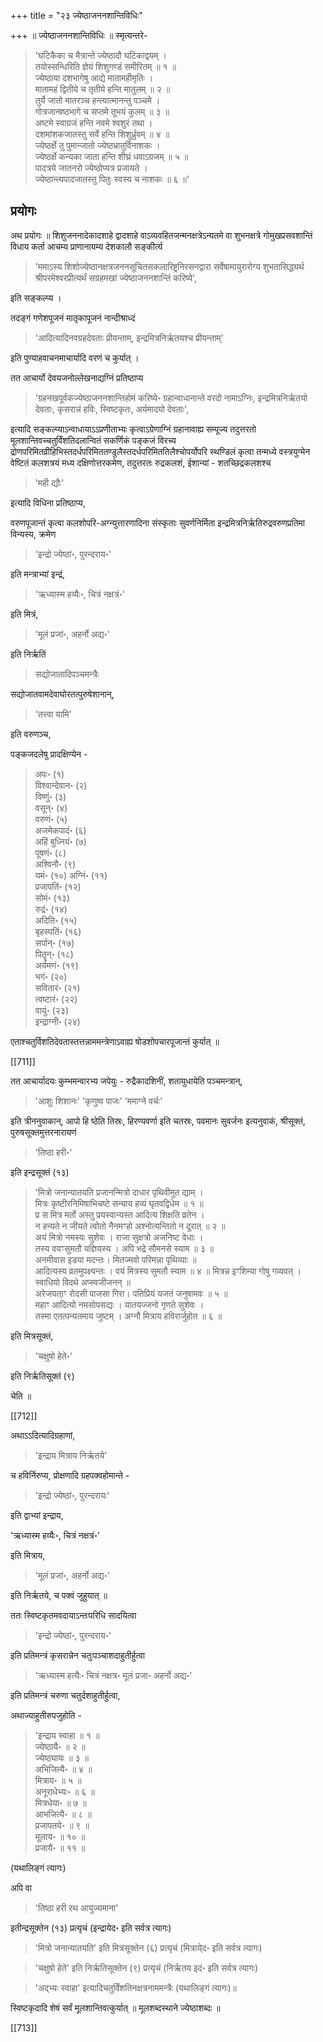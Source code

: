 +++
title = "२३ ज्येष्ठाजननशान्तिविधिः"

+++
॥ ज्येष्ठाजननशान्तिविधिः ॥ स्मृत्यन्तरे- 

> 'घटिकैका च मैत्रान्ते ज्येष्ठादौ घटिकाद्वयम् ।  
तयोस्सन्धिरिति ज्ञेयं शिशुगण्डं समीरितम् ॥ १ ॥  
ज्येष्ठाया दशभागेषु आद्ये मातामहीमृतिः ।  
मातामहं द्वितीये च तृतीये हन्ति मातुलम् ॥ २ ॥  
तुर्ये जातो मातरञ्च हन्त्यात्मानन्तु पञ्चमे ।  
गोत्रजान्षष्ठभागे च सप्तमे तूभयं कुलम् ॥ ३ ॥  
अष्टमे स्वाग्रजं हन्ति नवमे श्वशुरं तथा ।  
दशमांशकजातस्तु सर्वे हन्ति शिशुर्ध्रुवम् ॥ ४ ॥  
ज्येष्ठर्क्षे तु पुमान्जातो ज्येष्ठभ्रातुर्विनाशकः ।  
ज्येष्ठर्क्षे कन्यका जाता हन्ति शीघ्रं धवाऽग्रजम् ॥ ५ ॥  
पादत्रये जातनरो ज्येष्ठोप्यत्र प्रजायते ।  
ज्येष्ठान्त्यपादजातस्तु पितुः स्वस्य च नाशकः ॥ ६ ॥' 

## प्रयोगः
अथ प्रयोगः ॥ शिशुजननादेकादशाहे द्वादशाहे वाऽव्यवहितजन्मनक्षत्रेऽन्यतमे वा शुभनक्षत्रे गोमुखप्रसवशान्तिं विधाय कर्ता आचम्य प्राणानायम्य देशकालौ सङ्कीर्त्य 

> 'ममाऽस्य शिशोज्येष्ठानक्षत्रजननसूचितसकलारिष्ट्रनिरसनद्वारा सर्वेषामायुरारोग्य शुभतासिद्ध्यर्थ श्रीपरमेश्वरप्रीत्यर्थं सग्रहमखां ज्येष्ठाजननशान्तिं करिष्ये', 

इति सङ्कल्प्य । 

तदङ्गं गणेशपूजनं मातृकापूजनं नान्दीश्राध्दं 

> 'आदित्यादिनवग्रहदेवताः प्रीयन्ताम्, इन्द्रमित्रनिर्ऋतयश्च प्रीयन्ताम्' 

इति पुण्याहवाचनमाचार्यादि वरणं च कुर्यात् । 

तत आचार्यो देवयजनोल्लेखनाद्यग्निं प्रतिष्ठाप्य 

> 'ग्रहनखपूर्वकज्येष्ठाजननशान्तिहोमं करिष्ये॰ ग्रहान्वाधानान्ते वरदो नामाऽग्निः, इन्द्रमित्रनिर्ऋतयो देवताः, कृसरान्नं हविः, स्विष्टकृतः, अर्यमादयो देवताः', 

इत्यादि सङ्कल्प्याऽन्वाधायाऽऽप्रणीताभ्यः कृत्वाऽग्रेणाग्निं ग्रहानावाह्य सम्पूज्य तदुत्तरतो मूलशान्तिवच्चतुर्विंशतिदलान्वितं सकर्णिकं पङ्कजं विरच्य द्रोणपरिमितव्रीहिभिस्तदर्धपरिमिततण्डुलैस्तदर्धपरिमिततिलैश्चोपर्योपरि स्थण्डिलं कृत्वा तन्मध्ये वस्त्रयुग्मेन वेष्टितं कलशत्रयं मध्य दक्षिणोत्तरकमेण, तदुत्तरतः रुद्रकलशं, ईशान्यां - शतच्छिद्रकलशश्च 

> 'मही द्यौः' 

इत्यादि विधिना प्रतिष्ठाप्य, 

वरुणपूजान्तं कृत्वा कलशोपरि-अग्न्युत्तारणादिना संस्कृताः सुवर्णनिर्मिता इन्द्रमित्रनिर्ऋतिरुद्रवरुणप्रतिमा विन्यस्य, क्रमेण 

> 'इन्द्रो ज्येष्ठां॰, पुरन्दराय॰' 

इति मन्त्राभ्यां इन्द्रं, 

> 'ऋध्यास्म हव्यैः॰, चित्रं नक्षत्रं॰' 

इति मित्रं, 

> 'मूलं प्रजां॰, अहर्नो अद्य॰' 

इति निर्ऋतिं 

> सद्योजातादिपञ्चमन्त्रैः 

सद्योजातवामदेवाघोरतत्पुरुषेशानान्, 

> 'तत्त्वा यामि' 

इति वरुणञ्च, 

पङ्कजदलेषु प्रादक्षिण्येन - 

> अपः॰ (१)  
विश्वान्देवान॰ (२)  
विष्णुं॰ (३)  
वसून्॰ (४)  
वरुणं॰ (५)  
अजमेकपादं॰ (६)  
अहिं बुध्नियं॰ (७)  
पूषणं॰ (८)  
अश्विनौ॰ (९)  
यमं॰ (१०) 
अग्निं॰ (११)  
प्रजापतिं॰ (१२)  
सोमं॰ (१३)  
रुद्रं॰ (१४)  
अदिति॰ (१५)  
बृहस्पतिं॰ (१६)  
सर्पान्॰ (१७)  
पितॄन्॰ (१८)  
अर्यमणं॰ (१९)  
भगं॰ (२०)  
सवितारं॰ (२१)  
त्वष्टारं॰ (२२)  
वायुं॰ (२३)  
इन्द्राग्नी॰ (२४)  

एताश्चतुर्विशतिदेवतास्तत्तन्नाममन्त्रेणाऽवाह्य षोडशोपचारपूजान्तं कुर्यात् ॥ 

[[711]]

तत आचार्यादयः कुम्भमन्वारभ्य जपेयुः - रुद्रैकादशिनीं, शतायुधायेति पञ्चमन्त्रान्, 

> 'आशुः शिशानः' 'कृणुष्व पाजः' 'ममाग्ने वर्चः' 

इति त्रीननुवाकान्, आपो हि ष्ठेति तिस्रः, हिरण्यवर्णा इति चतस्रः, पवमानः सुवर्जनः इत्यनुवाकं, श्रीसूक्तं, पुरुषसूक्तमुत्तरनारायणं 

> 'तिष्ठा हरी॰' 

इति इन्द्रसूक्तं (१३)

> 'मित्रो जनान्यातयति प्रजानन्मित्रो दाधार पृथिवीमुत द्याम् ।  
 मित्रः कृष्टीरनिमिषाभिचष्टे सन्याय हव्यं घृतवद्विधेम ॥ १ ॥  
 प्र स मित्र मर्तो अस्तु प्रयस्वान्यस्त आदित्य शिक्षति व्रतेन ।  
 न हन्यते न जीयते त्वोतो नैनमꣳहो अश्नोत्यन्तितो न दूरात् ॥ २ ॥  
 अयं मित्रो नमस्यः सुशेवः । राजा सुक्षत्रो अजनिष्ट वेधाः ।  
 तस्य वयꣳसुमतौ यज्ञियस्य । अपि भद्रे सौमनसे स्याम ॥ ३ ॥  
 अनमीवास इडया मदन्तः। मितज्मवो परिमन्ना पृथिव्याः ॥  
 आदित्यस्य व्रतमुपक्ष्यन्तः । वयं मित्रस्य सुमतौ स्याम ॥ ४ ॥ 
 मित्रन्न इꣳशिम्या गोषु गव्यवत् । स्वाधियो विदथे अप्स्वजीजनन् ॥  
 अरेजयता्ꣳ रोदसी पाजसा गिरा। पतिप्रियं यजतं जनुषामवः ॥ ५ ॥  
 महाꣳ आदित्यो नमसोपसद्यः । यातयज्जनो गृणते सुशेवः ।  
 तस्मा एतत्पन्यतमाय जुष्टम् । अग्नौ मित्राय हविरार्जुहोत ॥ ६ ॥
 
 इति मित्रसूक्तं, 
 
 > 'चक्षुषो हेते॰' 
 
 इति निर्ऋतिसूक्तं (९) 
 
 चेति ॥ 
 
 [[712]]
 
 अथाऽऽदित्यादिग्रहाणां, 
 
 > 'इन्द्राय मित्राय निर्ऋतये' 
 
 च हविर्निरुप्य, प्रोक्षणादि ग्रहपक्वहोमान्ते -
 
 > 'इन्द्रो ज्येष्ठां॰, पुरन्दरायः' 
 
 इति द्वाभ्यां इन्द्राय, 
 
 'ऋध्यास्म हव्यैः॰, चित्रं नक्षत्रं॰' 
 
 इति मित्राय, 
 
 > 'मूलं प्रजां॰, अहर्नो अद्य॰' 
 
 इति निर्ऋतये, च पक्वं जुहुयात् ॥ 
 
 ततः स्विष्टकृतमवदायाऽन्तःपरिधि सादयित्वा 
 
 > 'इन्द्रो ज्येष्ठां॰, पुरन्दराय॰' 
 
 इति प्रतिमन्त्रं कृसरान्नेन चतुःपञ्चाशदाहुतीर्हुत्वा 
 
 > 'ऋध्यास्म हत्यैः॰ चित्रं नक्षत्र॰ मूलं प्रजा॰ अहर्नो अद्य॰' 
 
 इति प्रतिमन्त्रं चरुणा चतुर्दशाहुतीर्हुत्वा, 
 
 अथाज्याहुतीरुपजुहोति - 
 
 > 'इन्द्राय स्वाहा ॥ १ ॥  
 ज्येष्ठायै॰ ॥ २ ॥  
 ज्येष्ठ्यायः ॥ ३ ॥  
 अभिजित्यै॰ ॥ ४ ॥  
 मित्राय॰ ॥ ५ ॥  
 अनूराधेभ्यः॰ ॥ ६ ॥  
 मित्रधेया॰ ॥ ७ ॥  
 आभजित्यै॰ ॥ ८ ॥  
 प्रजापतये॰ ॥ ९ ॥  
 मूलाय॰ ॥ १० ॥  
 प्रजायै॰ ॥ ११ ॥  
 
 (यथालिङ्गं त्यागः) 
 
 अपि वा 
 
 > 'तिष्ठा हरी रथ आयुज्यमाना' 
 
 इतीन्द्रसूक्तेन (१३) प्रत्यृचं (इन्द्रायेद॰ इति सर्वत्र त्यागः) 
 
 > 'मित्रो जनान्यातयति' इति मित्रसूक्तेन (६) प्रत्यृचं (मित्राये्द॰ इति सर्वत्र त्यागः) 
 
 > 'चक्षुषो हेते' इति निर्ऋतिसूक्तेन (९) प्रत्यृचं (निर्ऋतय इदं॰ इति सर्वत्र त्यागः) 
 
 > 'अद्भ्यः स्वाहा' इत्यादिचतुर्विंशतिनक्षत्रनाममन्त्रैः (यथालिङ्गं त्यागः)॥ 
 
 स्विष्टकृदादि शेषं सर्वं मूलशान्तिवत्कुर्यात् ॥ मूलशब्दस्थाने ज्येष्ठाशब्दः ॥

 [[713]]